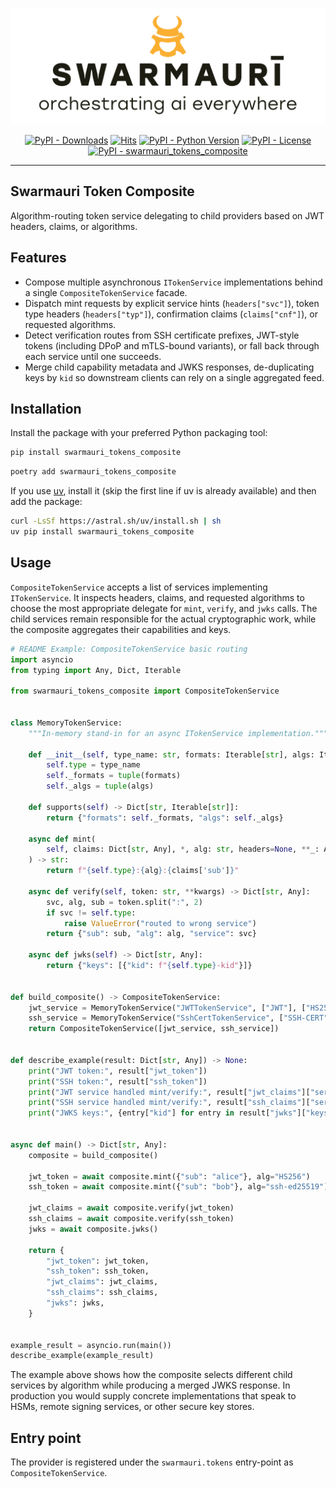 ![Swarmauri Logo](https://github.com/swarmauri/swarmauri-sdk/blob/3d4d1cfa949399d7019ae9d8f296afba773dfb7f/assets/swarmauri.brand.theme.svg)

<p align="center">
    <a href="https://pypi.org/project/swarmauri_tokens_composite/">
        <img src="https://img.shields.io/pypi/dm/swarmauri_tokens_composite" alt="PyPI - Downloads"/></a>
    <a href="https://hits.sh/github.com/swarmauri/swarmauri-sdk/tree/master/pkgs/standards/swarmauri_tokens_composite/">
        <img alt="Hits" src="https://hits.sh/github.com/swarmauri/swarmauri-sdk/tree/master/pkgs/standards/swarmauri_tokens_composite.svg"/></a>
    <a href="https://pypi.org/project/swarmauri_tokens_composite/">
        <img src="https://img.shields.io/pypi/pyversions/swarmauri_tokens_composite" alt="PyPI - Python Version"/></a>
    <a href="https://pypi.org/project/swarmauri_tokens_composite/">
        <img src="https://img.shields.io/pypi/l/swarmauri_tokens_composite" alt="PyPI - License"/></a>
    <a href="https://pypi.org/project/swarmauri_tokens_composite/">
        <img src="https://img.shields.io/pypi/v/swarmauri_tokens_composite?label=swarmauri_tokens_composite&color=green" alt="PyPI - swarmauri_tokens_composite"/></a>
</p>

---

## Swarmauri Token Composite

Algorithm-routing token service delegating to child providers based on JWT headers, claims, or algorithms.

## Features

- Compose multiple asynchronous `ITokenService` implementations behind a single `CompositeTokenService` facade.
- Dispatch mint requests by explicit service hints (`headers["svc"]`), token type headers (`headers["typ"]`), confirmation claims (`claims["cnf"]`), or requested algorithms.
- Detect verification routes from SSH certificate prefixes, JWT-style tokens (including DPoP and mTLS-bound variants), or fall back through each service until one succeeds.
- Merge child capability metadata and JWKS responses, de-duplicating keys by `kid` so downstream clients can rely on a single aggregated feed.

## Installation

Install the package with your preferred Python packaging tool:

```bash
pip install swarmauri_tokens_composite
```

```bash
poetry add swarmauri_tokens_composite
```

If you use [uv](https://docs.astral.sh/uv/), install it (skip the first line if uv is already available) and then add the package:

```bash
curl -LsSf https://astral.sh/uv/install.sh | sh
uv pip install swarmauri_tokens_composite
```

## Usage

`CompositeTokenService` accepts a list of services implementing `ITokenService`.  It inspects headers, claims, and requested algorithms to choose the most appropriate delegate for `mint`, `verify`, and `jwks` calls.  The child services remain responsible for the actual cryptographic work, while the composite aggregates their capabilities and keys.

```python
# README Example: CompositeTokenService basic routing
import asyncio
from typing import Any, Dict, Iterable

from swarmauri_tokens_composite import CompositeTokenService


class MemoryTokenService:
    """In-memory stand-in for an async ITokenService implementation."""

    def __init__(self, type_name: str, formats: Iterable[str], algs: Iterable[str]):
        self.type = type_name
        self._formats = tuple(formats)
        self._algs = tuple(algs)

    def supports(self) -> Dict[str, Iterable[str]]:
        return {"formats": self._formats, "algs": self._algs}

    async def mint(
        self, claims: Dict[str, Any], *, alg: str, headers=None, **_: Any
    ) -> str:
        return f"{self.type}:{alg}:{claims['sub']}"

    async def verify(self, token: str, **kwargs) -> Dict[str, Any]:
        svc, alg, sub = token.split(":", 2)
        if svc != self.type:
            raise ValueError("routed to wrong service")
        return {"sub": sub, "alg": alg, "service": svc}

    async def jwks(self) -> Dict[str, Any]:
        return {"keys": [{"kid": f"{self.type}-kid"}]}


def build_composite() -> CompositeTokenService:
    jwt_service = MemoryTokenService("JWTTokenService", ["JWT"], ["HS256"])
    ssh_service = MemoryTokenService("SshCertTokenService", ["SSH-CERT"], ["ssh-ed25519"])
    return CompositeTokenService([jwt_service, ssh_service])


def describe_example(result: Dict[str, Any]) -> None:
    print("JWT token:", result["jwt_token"])
    print("SSH token:", result["ssh_token"])
    print("JWT service handled mint/verify:", result["jwt_claims"]["service"])
    print("SSH service handled mint/verify:", result["ssh_claims"]["service"])
    print("JWKS keys:", {entry["kid"] for entry in result["jwks"]["keys"]})


async def main() -> Dict[str, Any]:
    composite = build_composite()

    jwt_token = await composite.mint({"sub": "alice"}, alg="HS256")
    ssh_token = await composite.mint({"sub": "bob"}, alg="ssh-ed25519")

    jwt_claims = await composite.verify(jwt_token)
    ssh_claims = await composite.verify(ssh_token)
    jwks = await composite.jwks()

    return {
        "jwt_token": jwt_token,
        "ssh_token": ssh_token,
        "jwt_claims": jwt_claims,
        "ssh_claims": ssh_claims,
        "jwks": jwks,
    }


example_result = asyncio.run(main())
describe_example(example_result)
```

The example above shows how the composite selects different child services by algorithm while producing a merged JWKS response.  In production you would supply concrete implementations that speak to HSMs, remote signing services, or other secure key stores.

## Entry point

The provider is registered under the `swarmauri.tokens` entry-point as `CompositeTokenService`.
